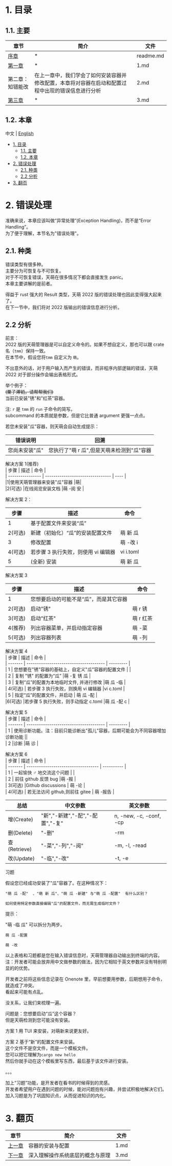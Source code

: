 # 1. 目录

## 1.1. 主要

| 章节                | 简介                                                                                               | 文件      |
| ------------------- | -------------------------------------------------------------------------------------------------- | --------- |
| [序章](./readme.md) | \*                                                                                                 | readme.md |
| [第一章](./1.md)    | \*                                                                                                 | 1.md      |
| 第二章：知错能改    | 在上一章中，我们学会了如何安装容器并修改配置，本章将对容器在启动和配置过程中出现的错误信息进行分析 | 2.md      |
| [第三章](./3.md)    | \*                                                                                                 | 3.md      |

## 1.2. 本章

中文 | [English](../English/2.md)

- [1. 目录](#1-目录)
  - [1.1. 主要](#11-主要)
  - [1.2. 本章](#12-本章)
- [2. 错误处理](#2-错误处理)
  - [2.1. 种类](#21-种类)
  - [2.2 分析](#22-分析)
- [3. 翻页](#3-翻页)

# 2. 错误处理

准确来说，本章应该叫做“异常处理”(Exception Handling)，而不是“Error Handling”。  
为了便于理解，本节名为"错误处理"。

## 2.1. 种类

错误类型有很多种。  
主要分为可恢复与不可恢复。  
对于不可恢复错误，天萌在很多情况下都会直接发生 panic。  
本章主要讲解的是前者。

得益于 rust 强大的 Result 类型，天萌 2022 版的错误处理也因此变得强大起来了。  
在下一节中，我们将对 2022 版输出的错误信息进行分析。

## 2.2 分析

前言：  
2022 版的天萌管理器是可以自定义命令的。如果不想自定义，那也可以跟 crate 名（`tmm`）保持一致。  
在本节中，假设您将`tmm` 自定义为 `萌`。

不出意外的话，对于用户输入而产生的错误，而非程序内部逻辑的错误，天萌 2022 对于部分操作会输出表格形式。

举个例子：  
~~(栗子滞销，请帮帮我们)~~  
当前已安装"锈"和"红茶"容器。

注: `r` 是 `tmm` 的 `run` 子命令的简写。  
subcommand 的本质就是参数，但是它比普通 argument 更强一点点。

若您未安装"瓜"容器，则天萌会自动生成提示：

| 错误说明       | 回溯                                       |
| -------------- | ------------------------------------------ |
| 您尚未安装"瓜" | 您执行了"萌 r 瓜",但是天萌未检测到"瓜"容器 |

解决方案 1(推荐)  
| 步骤 | 描述 | 命令 |  
| ---------------- | -------------------------------- | ---- |  
|1|使用天萌管理器来安装"瓜"容器 |萌|  
|2(可选) |在线阅览安装文档 |萌 -阅 安 |

解决方案 2：

| 步骤    | 描述                                | 命令      |
| ------- | ----------------------------------- | --------- |
| 1       | 基于配置文件来安装“瓜”              |           |
| 2(可选) | 新建（初始化）“瓜”的安装配置文件    | 萌 新 瓜  |
| 3       | 修改配置                            | 萌 -改 i  |
| 4(可选) | 若步骤 3 执行失败，则使用 vi 编辑器 | vi i.toml |
| 5       | (全新) 安装                         | 萌 新 瓜  |

解决方案 3

| 步骤    | 描述                                   | 命令      |
| ------- | -------------------------------------- | --------- |
| 1       | 您想要启动的可能不是“瓜”，而是其它容器 |           |
| 2(可选) | 启动"锈"                               | 萌 r 锈   |
| 3(可选) | 启动"红茶"                             | 萌 r 红茶 |
| 4(推荐) | 列出容器菜单，并启动指定容器           | 萌 -菜    |
| 5(可选) | 列出容器列表                           | 萌 -列    |

解决方案 4  
| 步骤 | 描述 | 命令 |  
| ------- | -------------------------------------- | --------- |  
| 1 | 您想要在"锈"容器的基础上，自定义"瓜"容器的配置文件 | |  
| 2 | 复制 "锈" 的配置为“瓜” |萌 -复 锈 瓜 |  
| 3 | 复制“瓜”的配置为本地临时文件, 并进行修改 |萌 瓜 -临 |  
| 4(可选) | 若步骤 3 执行失败，则换用 vi 编辑器 |vi c.toml |  
| 5 | 指定“瓜”的配置文件，并启动 | 萌 瓜 -配 |  
|6(可选) |若步骤 5 执行失败，则手动指定 c.toml |萌 瓜 -配 c |

解决方案 5  
| 步骤 | 描述 | 命令 |  
| ------- | -------------------------------------- | --------- |  
| 1 | 使用诊断功能。注：目前只能诊断出"孤儿"容器，后期可能会为不同容器增加诊断功能 ||  
| 2 |诊断 |萌 诊 |

解决方案 6  
| 步骤 | 描述 | 命令 |  
| ------- | ----------------------------------- | ---------- |  
| 1 | 一起愉快 ♂️ 地交流这个问题 | |  
| 2 | 前往 github 反馈 bug |萌 -报 |  
| 3(可选) |Github discussions | 萌 -论 |  
| 4(可选) | 若无法访问 github,则前往 gitee | 萌 -报告 |

| 总结         | 中文参数                         | 英文参数                |
| ------------ | -------------------------------- | ----------------------- |
| 增(Create)   | "新","-新建","-配","-配置","-复" | n, -new, -c, -conf, -cp |
| 删(Delete)   | "-删"                            | -rm                     |
| 查(Retrieve) | "-菜","-列","-阅"                | -m, -l, -read           |
| 改(Update)   | "-临","-改"                      | -t, -e                  |

习题

假设您已经成功安装了"瓜"容器了。在这种情况下：

    "萌 瓜 -配"  、"萌 新 瓜"、"萌 瓜 -新建" 与"萌 瓜 -配置"  有什么区别？

    如何使用特定参数直接编辑"瓜"的配置文件，而无需生成临时文件？

提示：

"萌 -临 瓜" 可以拆分为两步。

    萌 瓜 -配置

    萌 -改

以上表格和习题都是您在输入错误信息时，天萌管理器自动输出到终端的内容。  
注：开发者可能会放弃用中文做参数的做法，因为它相较于英文参数并没有特别明显的的优势。

开发者之前将这些信息记录在 Onenote 里，早前想要用参数，后期想用子命令，就造成了冲突。  
看起来可能有点乱。

没关系，让我们来梳理一遍。

问题是：您想要启动“瓜”这个容器？  
但是天萌检测到您可能没有安装。

方案 1 用 TUI 来安装，对萌新来说更友好。

方案 2 基于“新”的配置文件来安装。  
这个文件不是空文件，而是一个模板文件。  
您可以把它理解为`cargo new hello`  
然后你就手动在这个模板里写东西，最后基于该文件进行安装。

。。。

加上“习题”功能，是开发者在看书的时候得到的灵感。  
开发者希望用户在遇到问题的时候，能对问题抱有兴趣，并尝试积极地解决它们。  
加入习题是为了巩固知识点，从而促进知识的内化。

# 3. 翻页

| 章节             | 简介                             | 文件 |
| ---------------- | -------------------------------- | ---- |
| [上一章](./1.md) | 容器的安装与配置                 | 1.md |
| [下一章](./3.md) | 深入理解操作系统底层的概念与原理 | 3.md |
